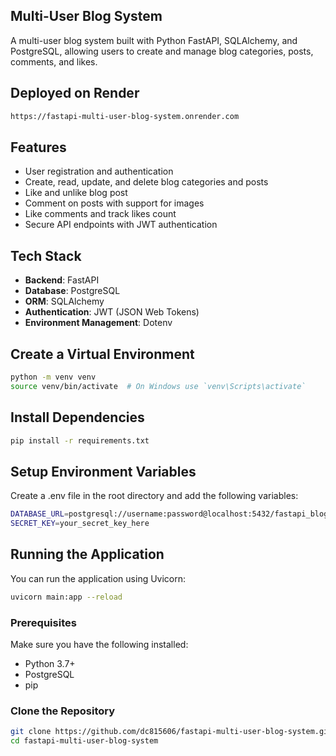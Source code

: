 ## Multi-User Blog System

A multi-user blog system built with Python FastAPI, SQLAlchemy, and PostgreSQL, allowing users to create and manage blog categories, posts, comments, and likes.

## Deployed on Render
```bash
https://fastapi-multi-user-blog-system.onrender.com
```

## Features

- User registration and authentication
- Create, read, update, and delete blog categories and posts
- Like and unlike blog post
- Comment on posts with support for images
- Like comments and track likes count
- Secure API endpoints with JWT authentication

## Tech Stack

- **Backend**: FastAPI
- **Database**: PostgreSQL
- **ORM**: SQLAlchemy
- **Authentication**: JWT (JSON Web Tokens)
- **Environment Management**: Dotenv

## Create a Virtual Environment
```bash
python -m venv venv
source venv/bin/activate  # On Windows use `venv\Scripts\activate`
```

## Install Dependencies

```bash
pip install -r requirements.txt
```

## Setup Environment Variables
Create a .env file in the root directory and add the following variables:

```bash
DATABASE_URL=postgresql://username:password@localhost:5432/fastapi_blog
SECRET_KEY=your_secret_key_here
```

## Running the Application
You can run the application using Uvicorn:
```bash
uvicorn main:app --reload

```

### Prerequisites

Make sure you have the following installed:

- Python 3.7+
- PostgreSQL
- pip

### Clone the Repository

```bash
git clone https://github.com/dc815606/fastapi-multi-user-blog-system.git
cd fastapi-multi-user-blog-system
